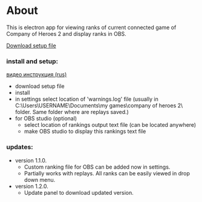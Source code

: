 # About

This is electron app for viewing ranks of current connected game
of Company of Heroes 2 and display ranks in OBS.


<a id="raw-url" href="https://github.com/sepi4/myCeloJs/releases/download/1.2.0/sepi-celo.Setup.1.2.0.exe">Download setup file</a>


### install and setup:
<a id="raw-url" href="https://youtu.be/1DmWfQZv-kQ">видео инструкция (rus)</a>

- download setup file
- install
- in settings select location of 'warnings.log' file 
(usually in C:\Users\USERNAME\Documents\my games\company of heroes 2\ folder.
 Same folder where are replays saved.)
- for OBS studio (optional)
    - select location of rankings output text file (can be located anywhere)
    - make OBS studio to display this rankings text file


### updates:
* version 1.1.0. 
    - Custom ranking file for OBS can be added now in settings.    
    - Partially works with replays. All ranks can be easily viewed in drop 
        down menu.
* version 1.2.0. 
    - Update panel to download updated version.




